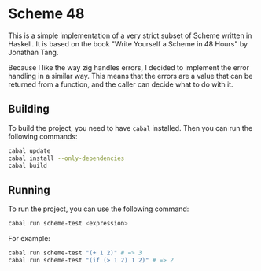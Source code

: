 # Scheme 48

This is a simple implementation of a very strict subset of Scheme written in
Haskell. It is based on the book "Write Yourself a Scheme in 48 Hours" by
Jonathan Tang.

Because I like the way zig handles errors, I decided to implement the error
handling in a similar way. This means that the errors are a value that can be
returned from a function, and the caller can decide what to do with it.

## Building

To build the project, you need to have `cabal` installed. Then you can run the
following commands:

```sh
cabal update
cabal install --only-dependencies
cabal build
```

## Running

To run the project, you can use the following command:

```sh
cabal run scheme-test <expression>
```

For example:

```sh
cabal run scheme-test "(+ 1 2)" # => 3
cabal run scheme-test "(if (> 1 2) 1 2)" # => 2
```
